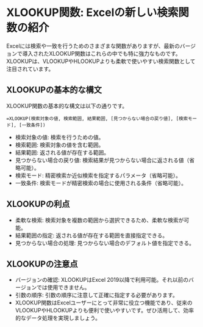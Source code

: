 # XLOOKUP関数: Excelの新しい検索関数の紹介

Excelには検索や一致を行うためのさまざまな関数がありますが、最新のバージョンで導入されたXLOOKUP関数はこれらの中でも特に強力なものです。XLOOKUPは、VLOOKUPやHLOOKUPよりも柔軟で使いやすい検索関数として注目されています。

## XLOOKUPの基本的な構文

XLOOKUP関数の基本的な構文は以下の通りです。

```excel
=XLOOKUP(検索対象の値, 検索範囲, 結果範囲, [見つからない場合の戻り値], [検索モード], [一致条件])
```

- 検索対象の値: 検索を行うための値。
- 検索範囲: 検索対象の値を含む範囲。
- 結果範囲: 返される値が存在する範囲。
- 見つからない場合の戻り値: 検索結果が見つからない場合に返される値（省略可能）。
- 検索モード: 精密検索か近似検索を指定するパラメータ（省略可能）。
- 一致条件: 検索モードが精密検索の場合に使用される条件（省略可能）。

## XLOOKUPの利点
- 柔軟な検索: 検索対象を複数の範囲から選択できるため、柔軟な検索が可能。
- 結果範囲の指定: 返される値が存在する範囲を直接指定できる。
- 見つからない場合の処理: 見つからない場合のデフォルト値を指定できる。

## XLOOKUPの注意点
- バージョンの確認: XLOOKUPはExcel 2019以降で利用可能。それ以前のバージョンでは使用できません。
- 引数の順序: 引数の順序に注意して正確に指定する必要があります。
- XLOOKUP関数はExcelユーザーにとって非常に役立つ機能であり、従来のVLOOKUPやHLOOKUPよりも便利で使いやすいです。ぜひ活用して、効率的なデータ処理を実現しましょう。

